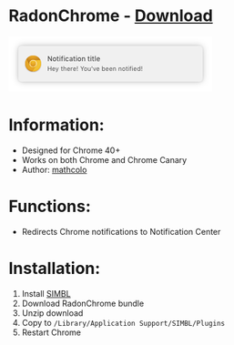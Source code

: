# RadonChrome - [Download](https://github.com/w0lfschild/SIMBLPlugins/raw/master/RadonChrome/RadonChrome.zip)

![Preview](RadonChrome.png)

# Information:

- Designed for Chrome 40+
- Works on both Chrome and Chrome Canary
- Author: [mathcolo](https://github.com/mathcolo)

# Functions:

- Redirects Chrome notifications to Notification Center

# Installation:

1. Install [SIMBL](http://www.culater.net/software/SIMBL/SIMBL.php)
2. Download RadonChrome bundle
3. Unzip download
4. Copy to ``/Library/Application Support/SIMBL/Plugins``
5. Restart Chrome